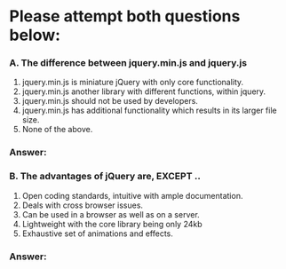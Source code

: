 # Please attempt both questions below:

### A. The difference between jquery.min.js and jquery.js

1. jquery.min.js is miniature jQuery with only core functionality.
2. jquery.min.js another library with different functions, within jquery.
3. jquery.min.js should not be used by developers.
4. jquery.min.js has additional functionality which results in its larger file size.
5. None of the above.

### Answer:



### B. The advantages of jQuery are, EXCEPT ..

1. Open coding standards, intuitive with ample documentation.
2. Deals with cross browser issues.
3. Can be used in a browser as well as on a server.
4. Lightweight with the core library being only 24kb
5. Exhaustive set of animations and effects.


### Answer:
